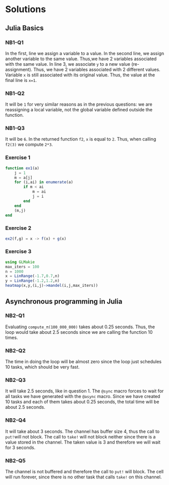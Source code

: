 # Solutions

## Julia Basics

### NB1-Q1

In the first, line we assign a variable to a value. In the second line, we assign another variable to the same value. Thus,we have 2 variables associated with the same value. In line 3, we associate `y` to a new value (re-assignment). Thus, we have 2 variables associated with 2 different values. Variable `x` is still associated with its original value. Thus, the value at the final line is `x=1`.

### NB1-Q2

It will be `1` for very similar reasons as in the previous questions: we are reassigning a local variable, not the global variable defined outside the function.

### NB1-Q3

It will be `6`. In the returned function `f2`, `x` is equal to `2`. Thus, when calling `f2(3)` we compute `2*3`.


### Exercise 1

```julia
function ex1(a)
    j = 1
    m = a[j]
    for (i,ai) in enumerate(a)
        if m < ai
            m = ai
            j = i
        end
    end
    (m,j)
end
```

### Exercise 2

```julia
ex2(f,g) = x -> f(x) + g(x)
```

### Exercise 3

```julia
using GLMakie
max_iters = 100
n = 1000
x = LinRange(-1.7,0.7,n)
y = LinRange(-1.2,1.2,n)
heatmap(x,y,(i,j)->mandel(i,j,max_iters))
```

## Asynchronous programming in Julia


### NB2-Q1

Evaluating `compute_π(100_000_000)` takes about 0.25 seconds. Thus, the loop would take about 2.5 seconds since we are calling the function 10 times.

### NB2-Q2

The time in doing the loop will be almost zero since the loop just schedules 10 tasks, which should be very fast.

### NB2-Q3

It will take 2.5 seconds, like in question 1. The `@sync` macro forces to wait for all tasks we have generated with the `@async` macro. Since we have created 10 tasks and each of them takes about 0.25 seconds, the total time will be about 2.5 seconds.

### NB2-Q4

It will take about 3 seconds. The channel has buffer size 4, thus the call to `put!`will not block. The call to `take!` will not block neither since there is a value stored in the channel. The taken value is 3 and therefore we will wait for 3 seconds. 

### NB2-Q5

The channel is not buffered and therefore the call to `put!` will block. The cell will run forever, since there is no other task that calls `take!` on this channel. 


